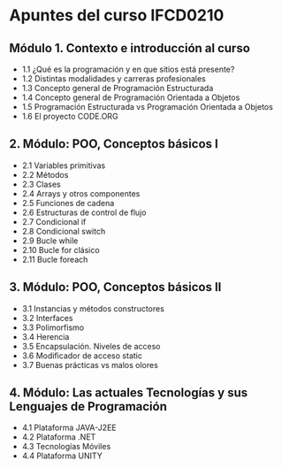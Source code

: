 # Apuntes del curso IFCD0210

## Módulo 1. Contexto e introducción al curso 

- 1.1 ¿Qué es la programación y en que sitios está presente?
- 1.2 Distintas modalidades y carreras profesionales
- 1.3 Concepto general de Programación Estructurada
- 1.4 Concepto general de Programación Orientada a Objetos
- 1.5 Programación Estructurada vs Programación Orientada a Objetos
- 1.6 El proyecto CODE.ORG

## 2. Módulo: POO, Conceptos básicos I

- 2.1 Variables primitivas
- 2.2 Métodos
- 2.3 Clases
- 2.4 Arrays y otros componentes
- 2.5 Funciones de cadena
- 2.6 Estructuras de control de flujo
- 2.7 Condicional if
- 2.8 Condicional switch
- 2.9 Bucle while
- 2.10 Bucle for clásico
- 2.11 Bucle foreach

## 3. Módulo: POO, Conceptos básicos II

- 3.1 Instancias y métodos constructores
- 3.2 Interfaces
- 3.3 Polimorfismo
- 3.4 Herencia
- 3.5 Encapsulación. Niveles de acceso
- 3.6 Modificador de acceso static
- 3.7 Buenas prácticas vs malos olores

## 4. Módulo: Las actuales Tecnologías y sus Lenguajes de Programación

- 4.1 Plataforma JAVA-J2EE
- 4.2 Plataforma .NET
- 4.3 Tecnologías Móviles
- 4.4 Plataforma UNITY
